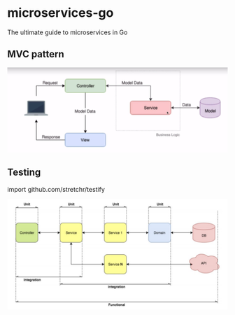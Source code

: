 # microservices-go
The ultimate guide to microservices in Go

## MVC pattern

![overview](./mvc/MVC.jpg)

## Testing

import github.com/stretchr/testify

![overview](./mvc/Testing.jpg)